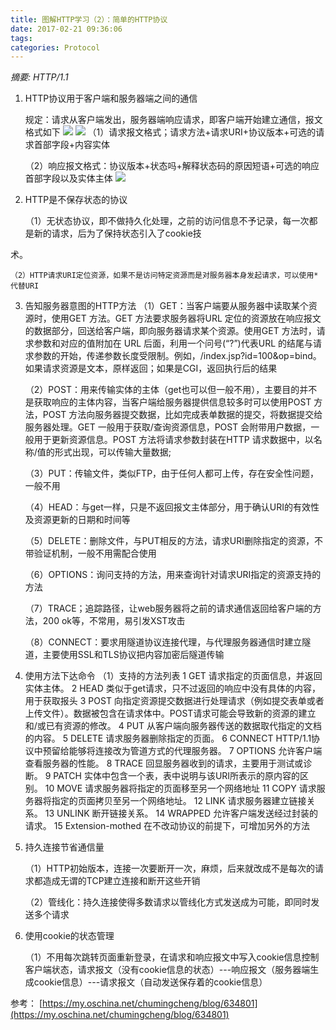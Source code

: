 ```yaml
---
title: 图解HTTP学习（2）：简单的HTTP协议
date: 2017-02-21 09:36:06
tags:
categories: Protocol
---
```

*摘要: HTTP/1.1*
<!--more-->
1. HTTP协议用于客户端和服务器端之间的通信

    规定：请求从客户端发出，服务器端响应请求，即客户端开始建立通信，报文格式如下
![](http://static.oschina.net/uploads/space/2016/0310/202950_Im8P_2550349.png)
![](http://static.oschina.net/uploads/space/2016/0310/203044_Frm6_2550349.png)
    （1）请求报文格式；请求方法+请求URI+协议版本+可选的请求首部字段+内容实体

    （2）响应报文格式：协议版本+状态吗+解释状态码的原因短语+可选的响应首部字段以及实体主体
![](http://static.oschina.net/uploads/space/2016/0310/203427_ea9t_2550349.png)
2. HTTP是不保存状态的协议

    （1）无状态协议，即不做持久化处理，之前的访问信息不予记录，每一次都是新的请求，后为了保持状态引入了cookie技

术。

    （2）HTTP请求URI定位资源，如果不是访问特定资源而是对服务器本身发起请求，可以使用*代替URI

3. 告知服务器意图的HTTP方法
    （1）GET：当客户端要从服务器中读取某个资源时，使用GET 方法。GET 方法要求服务器将URL 定位的资源放在响应报文的数据部分，回送给客户端，即向服务器请求某个资源。使用GET 方法时，请求参数和对应的值附加在 URL 后面，利用一个问号(“?”)代表URL 的结尾与请求参数的开始，传递参数长度受限制。例如，/index.jsp?id=100&op=bind。如果请求资源是文本，原样返回；如果是CGI，返回执行后的结果

    （2）POST：用来传输实体的主体（get也可以但一般不用），主要目的并不是获取响应的主体内容，当客户端给服务器提供信息较多时可以使用POST 方法，POST 方法向服务器提交数据，比如完成表单数据的提交，将数据提交给服务器处理。GET 一般用于获取/查询资源信息，POST 会附带用户数据，一般用于更新资源信息。POST 方法将请求参数封装在HTTP 请求数据中，以名称/值的形式出现，可以传输大量数据;

    （3）PUT：传输文件，类似FTP，由于任何人都可上传，存在安全性问题，一般不用

    （4）HEAD：与get一样，只是不返回报文主体部分，用于确认URI的有效性及资源更新的日期和时间等

    （5）DELETE：删除文件，与PUT相反的方法，请求URI删除指定的资源，不带验证机制，一般不用需配合使用

    （6）OPTIONS：询问支持的方法，用来查询针对请求URI指定的资源支持的方法

    （7）TRACE；追踪路径，让web服务器将之前的请求通信返回给客户端的方法，200 ok等，不常用，易引发XST攻击

    （8）CONNECT：要求用隧道协议连接代理，与代理服务器通信时建立隧道，主要使用SSL和TLS协议把内容加密后隧道传输

4. 使用方法下达命令
    （1）支持的方法列表
1	GET	请求指定的页面信息，并返回实体主体。
2	HEAD	类似于get请求，只不过返回的响应中没有具体的内容，用于获取报头
3	POST	向指定资源提交数据进行处理请求（例如提交表单或者上传文件）。数据被包含在请求体中。POST请求可能会导致新的资源的建立和/或已有资源的修改。
4	PUT	从客户端向服务器传送的数据取代指定的文档的内容。
5	DELETE	请求服务器删除指定的页面。
6	CONNECT	HTTP/1.1协议中预留给能够将连接改为管道方式的代理服务器。
7	OPTIONS	允许客户端查看服务器的性能。
8	TRACE	回显服务器收到的请求，主要用于测试或诊断。
9	PATCH	实体中包含一个表，表中说明与该URI所表示的原内容的区别。
10	MOVE	请求服务器将指定的页面移至另一个网络地址
11	COPY	请求服务器将指定的页面拷贝至另一个网络地址。
12	LINK	请求服务器建立链接关系。
13	UNLINK	断开链接关系。
14	WRAPPED	允许客户端发送经过封装的请求。
15	Extension-mothed	在不改动协议的前提下，可增加另外的方法

5. 持久连接节省通信量

    （1）HTTP初始版本，连接一次要断开一次，麻烦，后来就改成不是每次的请求都造成无谓的TCP建立连接和断开这些开销

    （2）管线化：持久连接使得多数请求以管线化方式发送成为可能，即同时发送多个请求

6. 使用cookie的状态管理

    （1）不用每次跳转页面重新登录，在请求和响应报文中写入cookie信息控制客户端状态，请求报文（没有cookie信息的状态）---响应报文（服务器端生成cookie信息）---请求报文（自动发送保存着的cookie信息）

参考：
[https://my.oschina.net/chumingcheng/blog/634801](https://my.oschina.net/chumingcheng/blog/634801)




